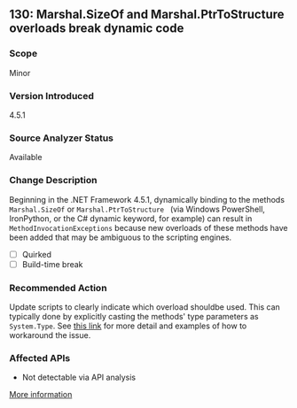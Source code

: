 ## 130: Marshal.SizeOf and Marshal.PtrToStructure overloads break dynamic code

### Scope
Minor

### Version Introduced
4.5.1

### Source Analyzer Status
Available

### Change Description
Beginning in the .NET Framework 4.5.1, dynamically binding to the methods `Marshal.SizeOf` or `Marshal.PtrToStructure `
(via Windows PowerShell, IronPython, or the C# dynamic keyword, for example) can result in `MethodInvocationExceptions` because
new overloads of these methods have been added that may be ambiguous to the scripting engines. 

- [ ] Quirked
- [ ] Build-time break

### Recommended Action
Update scripts to clearly indicate which overload shouldbe used. This can typically done by explicitly casting the 
methods' type parameters as `System.Type`. See [this link](https://support.microsoft.com/en-us/kb/2909958/) for more
detail and examples of how to workaround the issue.

### Affected APIs
* Not detectable via API analysis

[More information](https://support.microsoft.com/en-us/kb/2909958/)

<!--
    ### Notes
    The only case that we can reasonably find with C# analyzers will be the case of dynamic objects being passed to SizeOf 
    or PtrToStructure methods without an explicit cast.  Also, note that APIs for ApiPort are not listed to search for 
    since the broken cases are so narrow that the rules would likely add more noise than they're worth.
-->

